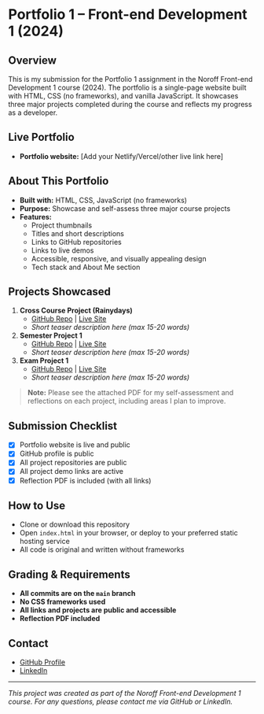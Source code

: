 # Portfolio 1 – Front-end Development 1 (2024)

## Overview
This is my submission for the Portfolio 1 assignment in the Noroff Front-end Development 1 course (2024). The portfolio is a single-page website built with HTML, CSS (no frameworks), and vanilla JavaScript. It showcases three major projects completed during the course and reflects my progress as a developer.

## Live Portfolio
- **Portfolio website:** [Add your Netlify/Vercel/other live link here]

## About This Portfolio
- **Built with:** HTML, CSS, JavaScript (no frameworks)
- **Purpose:** Showcase and self-assess three major course projects
- **Features:**
  - Project thumbnails
  - Titles and short descriptions
  - Links to GitHub repositories
  - Links to live demos
  - Accessible, responsive, and visually appealing design
  - Tech stack and About Me section

## Projects Showcased
1. **Cross Course Project (Rainydays)**
   - [GitHub Repo](<add-link>) | [Live Site](<add-link>)
   - *Short teaser description here (max 15-20 words)*
2. **Semester Project 1**
   - [GitHub Repo](<add-link>) | [Live Site](<add-link>)
   - *Short teaser description here (max 15-20 words)*
3. **Exam Project 1**
   - [GitHub Repo](<add-link>) | [Live Site](<add-link>)
   - *Short teaser description here (max 15-20 words)*

> **Note:** Please see the attached PDF for my self-assessment and reflections on each project, including areas I plan to improve.

## Submission Checklist
- [x] Portfolio website is live and public
- [x] GitHub profile is public
- [x] All project repositories are public
- [x] All project demo links are active
- [x] Reflection PDF is included (with all links)

## How to Use
- Clone or download this repository
- Open `index.html` in your browser, or deploy to your preferred static hosting service
- All code is original and written without frameworks

## Grading & Requirements
- **All commits are on the `main` branch**
- **No CSS frameworks used**
- **All links and projects are public and accessible**
- **Reflection PDF included**

## Contact
- [GitHub Profile](https://github.com/fredrikborgstein)
- [LinkedIn](https://www.linkedin.com/in/fredrikborgstein/)

---

*This project was created as part of the Noroff Front-end Development 1 course. For any questions, please contact me via GitHub or LinkedIn.*
